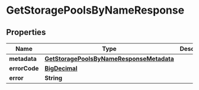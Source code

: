 

# GetStoragePoolsByNameResponse

## Properties

Name | Type | Description | Notes
------------ | ------------- | ------------- | -------------
**metadata** | [**GetStoragePoolsByNameResponseMetadata**](GetStoragePoolsByNameResponseMetadata.md) |  |  [optional]
**errorCode** | [**BigDecimal**](BigDecimal.md) |  |  [optional]
**error** | **String** |  |  [optional]



